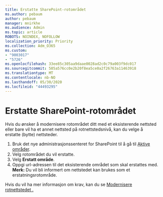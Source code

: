 ```yaml
---
title: Erstatte SharePoint-rotområdet
ms.author: pebaum
author: pebaum
manager: mnirkhe
ms.audience: Admin
ms.topic: article
ROBOTS: NOINDEX, NOFOLLOW
localization_priority: Priority
ms.collection: Adm_O365
ms.custom:
- "9003017"
- "5726"
ms.openlocfilehash: 33ee85c305aa9daae0028ad2c0c79a003f9dc017
ms.sourcegitcommit: 505a576cc0e2b20f8ea5ce0a2f26763a11463918
ms.translationtype: MT
ms.contentlocale: nb-NO
ms.lasthandoff: 05/30/2020
ms.locfileid: "44493295"
---
```

# <a name="replace-the-sharepoint-root-site"></a>Erstatte SharePoint-rotområdet
Hvis du ønsker å modernisere rotområdet ditt med et eksisterende nettsted eller bare vil ha et annet nettsted på rotnettstedsnivå, kan du velge å erstatte (bytte) nettsteder.

1. Bruk det nye administrasjonssenteret for SharePoint til å gå til [Aktive områder](https://admin.microsoft.com/sharepoint?page=siteManagement&modern=true).
2. Velg rotområdet du vil erstatte.
3. Velg **Erstatt område**.
4. Oppgi url-adressen til det eksisterende området som skal erstattes med. **Merk:** Du vil bli informert om nettstedet kan brukes som et erstatningsrotområde.

Hvis du vil ha mer informasjon om krav, kan du se [Modernisere rotnettstedet .](https://docs.microsoft.com/sharepoint/modern-root-site)